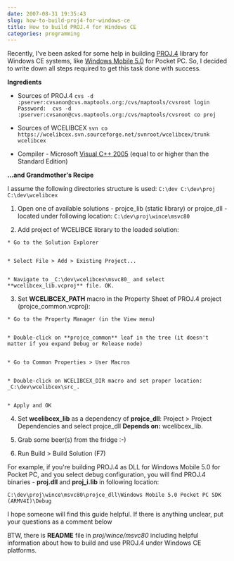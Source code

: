 ```yaml
---
date: 2007-08-31 19:35:43
slug: how-to-build-proj4-for-windows-ce
title: How to build PROJ.4 for Windows CE
categories: programming
---
```


Recently, I've been asked for some help in building [PROJ.4](http://proj.maptools.org/) library for Windows CE systems, like [Windows Mobile 5.0](http://en.wikipedia.org/wiki/Windows_Mobile) for Pocket PC. So, I decided to write down all steps required to get this task done with success.







**Ingredients**







  * Sources of PROJ.4
`cvs -d :pserver:cvsanon@cvs.maptools.org:/cvs/maptools/cvsroot login
Password: 
cvs -d :pserver:cvsanon@cvs.maptools.org:/cvs/maptools/cvsroot co proj
`



  * Sources of WCELIBCEX
`svn co https://wcelibcex.svn.sourceforge.net/svnroot/wcelibcex/trunk wcelibcex`



  * Compiler - Microsoft [Visual C++ 2005](http://msdn.microsoft.com/visualc/) (equal to or higher than the Standard Edition)







**...and Grandmother's Recipe**





I assume the following directories structure is used:
`
C:\dev
C:\dev\proj
C:\dev\wcelibcex
`







  1. Open one of available solutions - projce_lib (static library) or projce_dll - located under following location:
`C:\dev\proj\wince\msvc80`



  2. Add project of WCELIBCE library to the loaded solution:


    * Go to the Solution Explorer


    * Select File > Add > Existing Project...


    * Navigate to _C:\dev\wcelibcex\msvc80_ and select **wcelibcex_lib.vcproj** file. OK.





  3. Set **WCELIBCEX_PATH** macro in the Property Sheet of PROJ.4 project (projce_common.vcproj):


    * Go to the Property Manager (in the View menu)


    * Double-click on **projce_common** leaf in the tree (it doesn't matter if you expand Debug or Release node)


    * Go to Common Properties > User Macros


    * Double-click on WCELIBCEX_DIR macro and set proper location: _C:\dev\wcelibcex\src_.


    * Apply and OK





  4. Set **wcelibcex_lib** as a dependency of **projce_dll**: Project > Project Dependencies and select projce_dll **Depends on:** wcelibcex_lib.



  5. Grab some beer(s) from the fridge :-)



  6. Run Build > Build Solution (F7)








For example, if you're building PROJ.4 as DLL for Windows Mobile 5.0 for Pocket PC, and you select debug configuration, you will find PROJ.4 binaries - **proj.dll** and **proj_i.lib** in following location:

`C:\dev\proj\wince\msvc80\projce_dll\Windows Mobile 5.0 Pocket PC SDK (ARMV4I)\Debug
`





I hope someone will find this guide helpful. If there is anything unclear, put your questions as a comment below





BTW, there is **README** file in _proj/wince/msvc80_ including helpful information about how to build and use PROJ.4 under Windows CE platforms.
